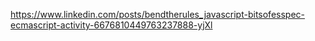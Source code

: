 



https://www.linkedin.com/posts/bendtherules_javascript-bitsofesspec-ecmascript-activity-6676810449763237888-yjXl
<!--stackedit_data:
eyJoaXN0b3J5IjpbNDM3NjMxODc4XX0=
-->